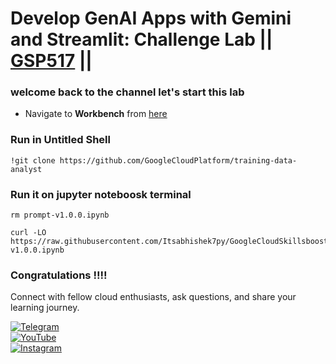 # Develop GenAI Apps with Gemini and Streamlit: Challenge Lab || [GSP517](https://www.cloudskillsboost.google/focuses/87315?parent=catalog) ||


###  welcome back to the channel let's start this lab


* Navigate to **Workbench** from [here](https://console.cloud.google.com/vertex-ai/workbench/instances?)

### Run in Untitled Shell 
```
!git clone https://github.com/GoogleCloudPlatform/training-data-analyst
```


### Run it on jupyter noteboosk terminal

```
rm prompt-v1.0.0.ipynb

curl -LO https://raw.githubusercontent.com/Itsabhishek7py/GoogleCloudSkillsboost/refs/heads/main/Develop%20GenAI%20Apps%20with%20Gemini%20and%20Streamlit%20Challenge%20Lab/prompt-v1.0.0.ipynb
```


### Congratulations !!!!

Connect with fellow cloud enthusiasts, ask questions, and share your learning journey.  

[![Telegram](https://img.shields.io/badge/Telegram_Group-2CA5E0?style=for-the-badge&logo=telegram&logoColor=white)](https://t.me/+gBcgRTlZLyM4OGI1)  
[![YouTube](https://img.shields.io/badge/Subscribe-FF0000?style=for-the-badge&logo=youtube&logoColor=white)](https://www.youtube.com/@drabhishek.5460?sub_confirmation=1)  
[![Instagram](https://img.shields.io/badge/Follow-%23E4405F?style=for-the-badge&logo=instagram&logoColor=white)](https://www.instagram.com/drabhishek.5460/) 
